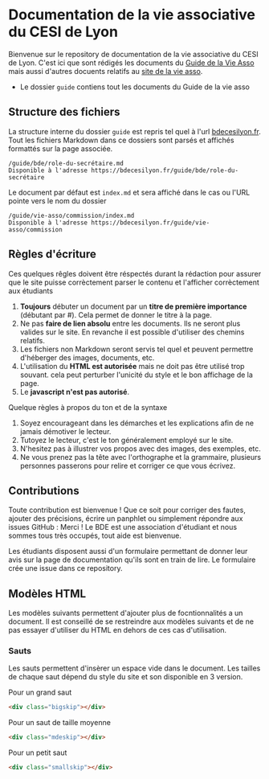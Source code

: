 # Documentation de la vie associative du CESI de Lyon

Bienvenue sur le repository de documentation de la vie associative du CESI de Lyon.
C'est ici que sont rédigés les documents du [Guide de la Vie Asso](https://bdecesilyon.fr/guide) mais aussi d'autres docuents relatifs au [site de la vie asso](https://bdecesilyon.fr/).

* Le dossier `guide` contiens tout les documents du Guide de la vie asso

## Structure des fichiers

La structure interne du dossier `guide` est repris tel quel à l'url [bdecesilyon.fr](https://bdecesilyon.fr/guide). Tout les fichiers Markdown dans ce dossiers sont parsés et affichés formattés sur la page associée.


```
/guide/bde/role-du-secrétaire.md
Disponible à l'adresse https://bdecesilyon.fr/guide/bde/role-du-secrétaire
```

Le document par défaut est `index.md` et sera affiché dans le cas ou l'URL pointe vers le nom du dossier

```
/guide/vie-asso/commission/index.md
Disponible à l'adresse https://bdecesilyon.fr/guide/vie-asso/commission
```

## Règles d'écriture

Ces quelques rêgles doivent être réspectés durant la rédaction pour assurer que le site puisse corrèctement parser le contenu et l'afficher corrèctement aux étudiants

1. **Toujours** débuter un document par un **titre de première importance** (débutant par #). Cela permet de donner le titre à la page.
2. Ne pas **faire de lien absolu** entre les documents. Ils ne seront plus valides sur le site. En revanche il est possible d'utiliser des chemins relatifs.
3. Les fichiers non Markdown seront servis tel quel et peuvent permettre d'héberger des images, documents, etc. 
4. L'utilisation du **HTML est autorisée** mais ne doit pas être utilisé trop souvant. cela peut perturber l'unicité du style et le bon affichage de la page.
5. Le **javascript n'est pas autorisé**.

Quelque règles à propos du ton et de la syntaxe

1. Soyez encourageant dans les démarches et les explications afin de ne jamais démotiver le lecteur.
2. Tutoyez le lecteur, c'est le ton généralement employé sur le site.
3. N'hesitez pas à illustrer vos propos avec des images, des exemples, etc.
4. Ne vous prenez pas la tête avec l'orthographe et la grammaire, plusieurs personnes passerons pour relire et corriger ce que vous écrivez.

## Contributions

Toute contribution est bienvenue !
Que ce soit pour corriger des fautes, ajouter des précisions, écrire un panphlet ou simplement répondre aux issues GitHub : Merci !
Le BDE est une association d'étudiant et nous sommes tous très occupés, tout aide est bienvenue.

Les étudiants disposent aussi d'un formulaire permettant de donner leur avis sur la page de documentation qu'ils sont en train de lire.
Le formulaire crée une issue dans ce repository.

## Modèles HTML

Les modèles suivants permettent d'ajouter plus de focntionnalités a un document.
Il est conseillé de se restreindre aux modèles suivants et de ne pas essayer d'utiliser du HTML en dehors de ces cas d'utilisation.

### Sauts

Les sauts permettent d'insèrer un espace vide dans le document.
Les tailles de chaque saut dépend du style du site et son disponible en 3 version.

Pour un grand saut

```html
<div class="bigskip"></div>
```

Pour un saut de taille moyenne

```html
<div class="mdeskip"></div>
```


Pour un petit saut

```html
<div class="smallskip"></div>
```
